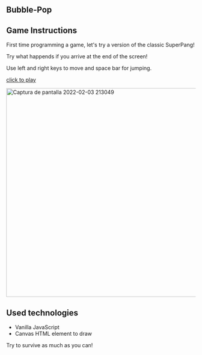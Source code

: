 ## Bubble-Pop

## Game Instructions

First time programming a game, let's try a version of the classic SuperPang!

Try what happends if you arrive at the end of the screen!

Use left and right keys to move and space bar for jumping.

[click to play](https://lebow-cloud.github.io/Project-B1/)

<img width="555" alt="Captura de pantalla 2022-02-03 213049" src="https://user-images.githubusercontent.com/83615451/152498320-7ba6d9f1-3aba-4bbf-9660-8b0928cf6e3e.png">

## Used technologies
- Vanilla JavaScript
- Canvas HTML element to draw

Try to survive as much as you can!    
